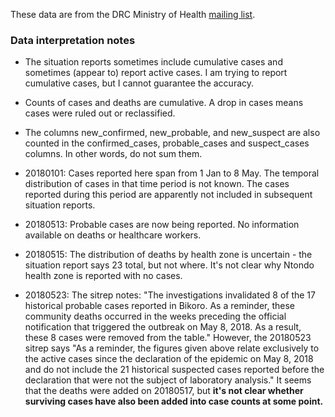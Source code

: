 These data are from the DRC Ministry of Health [mailing list](http://linkedin.us13.list-manage.com/subscribe?u=89e5755d2cca4840b1af93176&id=aedd23c530).

### Data interpretation notes

- The situation reports sometimes include cumulative cases and sometimes (appear to) report active cases.  I am trying to report cumulative cases, but I cannot guarantee the accuracy.

- Counts of cases and deaths are cumulative. A drop in cases means cases were ruled out or reclassified.

- The columns new_confirmed, new_probable, and new_suspect are also counted in the confirmed_cases, probable_cases and suspect_cases columns. In other words, do not sum them.

- 20180101: Cases reported here span from 1 Jan to 8 May. The temporal distribution of cases in that time period is not known. The cases reported during this period are apparently not included in subsequent situation reports.

- 20180513: Probable cases are now being reported. No information available on deaths or healthcare workers.

- 20180515: The distribution of deaths by health zone is uncertain - the situation report says 23 total, but not where. It's not clear why Ntondo health zone is reported with no cases.

- 20180523: The sitrep notes: "The investigations invalidated 8 of the 17 historical probable cases reported in Bikoro. As a reminder, these community deaths occurred in the weeks preceding the official notification that triggered the outbreak on May 8, 2018. As a result, these 8 cases were removed from the table." However, the 20180523 sitrep says "As a reminder, the figures given above relate exclusively to the active cases since the declaration of the epidemic on May 8, 2018 and do not include the 21 historical suspected cases reported before the declaration that were not the subject of laboratory analysis." It seems that the deaths were added on 20180517, but **it's not clear whether  surviving cases have also been added into case counts at some point.**
